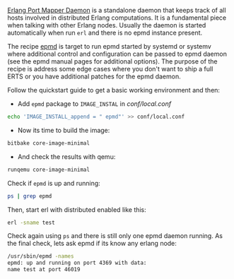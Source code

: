 [Erlang Port Mapper Daemon](https://erlang.org/doc/man/epmd.html) is a standalone daemon that keeps track of all hosts involved in distributed Erlang computations. It is a fundamental piece when talking with other Erlang nodes. Usually the daemon is started automatically when run `erl` and there is no epmd instance present.

The recipe [epmd](https://github.com/meta-erlang/meta-erlang/blob/master/recipes-core/epmd/epmd.inc) is target to run epmd started by systemd or systemv where additional control and configuration can be passed to epmd daemon (see the epmd manual pages for additional options). The purpose of the recipe is address some edge cases where you don't want to ship a full ERTS or you have additional patches for the epmd daemon.

Follow the quickstart guide to get a basic working environment and then:

 * Add `epmd` package to `IMAGE_INSTAL` in _conf/local.conf_
```bash
echo 'IMAGE_INSTALL_append = " epmd"' >> conf/local.conf
```
 * Now its time to build the image:
```bash
bitbake core-image-minimal
```
 * And check the results with qemu:
```bash
runqemu core-image-minimal
```

Check if `epmd` is up and running:

```bash
ps | grep epmd
```

Then, start erl with distributed enabled like this:

```bash
erl -sname test
``` 

Check again using `ps` and there is still only one epmd daemon running. As the final check, lets ask epmd if its know any erlang node:

```bash
/usr/sbin/epmd -names
epmd: up and running on port 4369 with data:
name test at port 46019
```